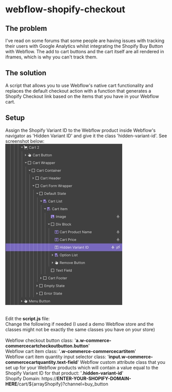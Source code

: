 # webflow-shopify-checkout

## The problem
I've read on some forums that some people are having issues with tracking their users with Google Analytics whilst integrating the Shopify Buy Button with Webflow. The add to cart buttons and the cart itself are all rendered in iframes, which is why you can't track them.

## The solution
A script that allows you to use Webflow's native cart functionality and replaces the default checkout action with a function that generates a Shopify Checkout link based on the items that you have in your Webflow cart.


## Setup
Assign the Shopify Variant ID to the Webflow product inside Webflow's navigator as 'Hidden Variant ID' and give it the class 'hidden-variant-id'. See screenshot below:<br>
![Webflow Screenshot](https://github.com/yuvi100/webflow-shopify-checkout/blob/master/webflow-screenshot.jpeg?raw=true)
<br><br>

Edit the **script.js** file:<br>
Change the following if needed (I used a demo Webflow store and the classes might not be exactly the same classes you have on your store)<br>
<br>
Webflow checkout button class: '**a.w-commerce-commercecartcheckoutbutton.button**'<br>
Webflow cart item class: '**.w-commerce-commercecartitem**'<br>
Webflow cart item quantity input selector class: '**input.w-commerce-commercecartquantity.text-field**'
Webflow custom attribute class that you set up for your Webflow products which will contain a value equal to the Shopify Variant ID for that product: '**.hidden-variant-id**'<br>
Shopify Domain: https://**ENTER-YOUR-SHOPIFY-DOMAIN-HERE**/cart/${arrayShopify}?channel=buy_button
